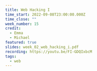 ```yaml
---
title: Web Hacking I
time_start: 2022-09-08T23:00:00.000Z
time_close: ""
week_number: 15
credit:
  - Emma
  - Michael
featured: true
slides: week_02_web_hacking_i.pdf
recording: https://youtu.be/FI-GDQIxbcM
tags:
  - web
---
```

